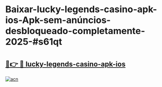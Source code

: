 # Baixar-lucky-legends-casino-apk-ios-Apk-sem-anúncios-desbloqueado-completamente-2025-#s61qt

# <h2><a href="https://ainizakaria.my?title=lucky-legends-casino-apk-ios&ref=24M">🔗👉 🔴 lucky-legends-casino-apk-ios</a></h2>

[![acn](https://github.com/user-attachments/assets/0f9c940e-d8b0-45ae-aac7-cd30a18b3e1c)](https://ainizakaria.my?title=lucky-legends-casino-apk-ios&ref=24M)

